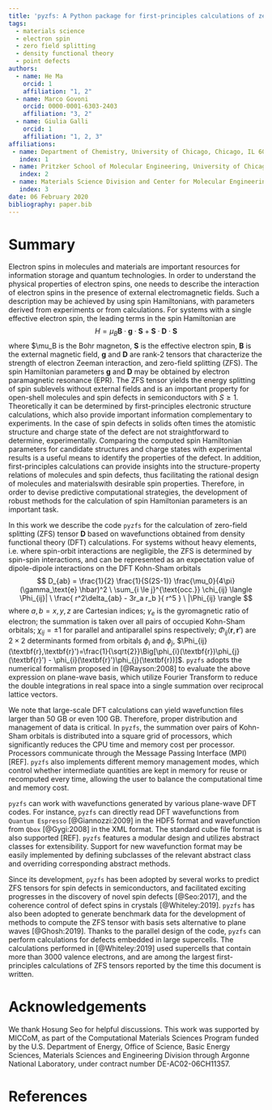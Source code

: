 ```yaml
---
title: 'pyzfs: A Python package for first-principles calculations of zero-field splitting tensors'
tags:
  - materials science
  - electron spin
  - zero field splitting
  - density functional theory
  - point defects
authors:
  - name: He Ma
    orcid: 1
    affiliation: "1, 2"
  - name: Marco Govoni
    orcid: 0000-0001-6303-2403
    affiliation: "3, 2"
  - name: Giulia Galli
    orcid: 1
    affiliation: "1, 2, 3"
affiliations:
 - name: Department of Chemistry, University of Chicago, Chicago, IL 60637, USA
   index: 1
 - name: Pritzker School of Molecular Engineering, University of Chicago, Chicago, IL 60637, USA
   index: 2
 - name: Materials Science Division and Center for Molecular Engineering, Argonne National Laboratory, Lemont, IL 60439, USA
   index: 3
date: 06 February 2020
bibliography: paper.bib
---
```


# Summary
Electron spins in molecules and materials are important resources for information storage and quantum technologies. In order to understand the physical properties of electron spins, one needs to describe the interaction of electron spins in the presence of external electromagnetic fields. Such a description may be achieved by using spin Hamiltonians, with parameters derived from experiments or from calculations. For systems with a single effective electron spin, the leading terms in the spin Hamiltonian are 
$$ H=\mu_B \mathbf{B}\cdot\mathbf{g}\cdot\mathbf{S} + \mathbf{S} \cdot \mathbf{D} \cdot \mathbf{S}$$ 
where $\mu_B is the Bohr magneton, $\mathbf{S}$ is the effective electron spin, $\mathbf{B}$ is the external magnetic field, $\mathbf{g}$ and $\mathbf{D}$ are rank-2 tensors that characterize the strength of electron Zeeman interaction, and zero-field splitting (ZFS). The spin Hamiltonian parameters $\mathbf{g}$ and $\mathbf{D}$ may be obtained by electron paramagnetic resonance (EPR). The ZFS tensor yields the energy splitting of spin sublevels without external fields and is an important property for open-shell molecules and spin defects in semiconductors with $S \geq 1$. Theoretically it can be determined by first-principles electronic structure calculations, which also provide important information complementary to experiments. In the case of spin defects in solids often times the atomistic structure and charge state of the defect are not straightforward to determine, experimentally. Comparing the computed spin Hamiltonian parameters for candidate structures and charge states with experimental results is a useful means to identify the properties of the defect. In addition, first-principles calculations can provide insights into the structure-property relations of molecules and spin defects, thus facilitating the rational design of molecules and materialswith desirable spin properties. Therefore, in order to devise predictive computational strategies, the development of robust methods for the calculation of spin Hamiltonian parameters is an important task. 

In this work we describe the code `pyzfs` for the calculation of zero-field splitting (ZFS) tensor $\mathbf{D}$ based on wavefunctions obtained from density functional theory (DFT) calculations. For systems without heavy elements, i.e. where spin-orbit interactions are negligible, the ZFS is determined by spin-spin interactions, and can be represented as an expectation value of dipole-dipole interactions on the DFT Kohn-Sham orbitals 
$$ D_{ab} = \frac{1}{2} \frac{1}{S(2S-1)} \frac{\mu_0}{4\pi} (\gamma_\text{e} \hbar)^2 \ \sum_{i \le j}^{\text{occ.}} \chi_{ij} \langle \Phi_{ij}| \  \frac{ r^2\delta_{ab} - 3r_a r_b }{ r^5 } \  |\Phi_{ij} \rangle $$
where $a, b = x, y, z$ are Cartesian indices; $\gamma_e$ is the gyromagnetic ratio of electron; the summation is taken over all pairs of occupied Kohn-Sham orbitals; $\chi_{ij} = \pm 1$ for parallel and antiparallel spins respectively; $\Phi_{ij}(\textbf{r},\textbf{r}')$ are $2 \times 2$ determinants formed from orbitals $\phi_{i}$ and $\phi_{j}$, $\Phi_{ij}(\textbf{r},\textbf{r}')=\frac{1}{\sqrt{2}}\Big[\phi_{i}(\textbf{r})\phi_{j}(\textbf{r}') - \phi_{i}(\textbf{r}')\phi_{j}(\textbf{r})]$. `pyzfs` adopts the numerical formalism proposed in [@Rayson:2008] to evaluate the above expression on plane-wave basis, which utilize Fourier Transform to reduce the double integrations in real space into a single summation over reciprocal lattice vectors. 

We note that large-scale DFT calculations can yield wavefunction files larger than 50 GB or even 100 GB. Therefore, proper distribution and management of data is critical. In `pyzfs`, the summation over pairs of Kohn-Sham orbitals is distributed into a square grid of processors, which significantly reduces the CPU time and memory cost per processor. Processors communicate through the Message Passing Interface (MPI) [REF]. `pyzfs` also implements different memory management modes, which control whether intermediate quantities are kept in memory for reuse or recomputed every time, allowing the user to balance the computational time and memory cost.

`pyzfs` can work with wavefunctions generated by various plane-wave DFT codes. For instance, `pyzfs` can directly read DFT wavefunctions from `Quantum Espresso` [@Giannozzi:2009] in the HDF5 format and wavefunction from `Qbox` [@Gygi:2008] in the XML format. The standard cube file format is also supported [REF]. `pyzfs` features a modular design and utilizes abstract classes for extensibility. Support for new wavefunction format may be easily implemented by defining subclasses of the relevant abstract class and overriding corresponding abstract methods.

Since its development, `pyzfs` has been adopted by several works to predict ZFS tensors for spin defects in semiconductors, and facilitated exciting progresses in the discovery of novel spin defects [@Seo:2017], and the coherence control of defect spins in crystals [@Whiteley:2019]. `pyzfs` has also been adopted to generate benchmark data for the development of methods to compute the ZFS tensor with basis sets alternative to plane waves [@Ghosh:2019]. Thanks to the parallel design of the code, `pyzfs` can perform calculations for defects embedded in large supercells. The calculations performed in [@Whiteley:2019] used supercells that contain more than 3000 valence electrons, and are among the largest first-principles calculations of ZFS tensors reported by the time this document is written.

# Acknowledgements
We thank Hosung Seo for helpful discussions. This work was supported by MICCoM, as part of the Computational Materials Sciences Program funded by the U.S. Department of Energy, Office of Science, Basic Energy Sciences, Materials Sciences and Engineering Division through Argonne National Laboratory, under contract number DE-AC02-06CH11357.

# References

